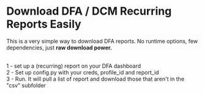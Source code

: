 # Download DFA / DCM Recurring Reports Easily
This is a very simple way to download DFA reports. No runtime options, few dependencies, just <b>raw download power.</b><br><br>

1 - set up a (recurring) report on your DFA dashboard<br>
2 - Set up config.py with your creds, profile_id and report_id<br>
3 - Run. It will pull a list of report and download those that aren't in the "csv" subfolder<br>
